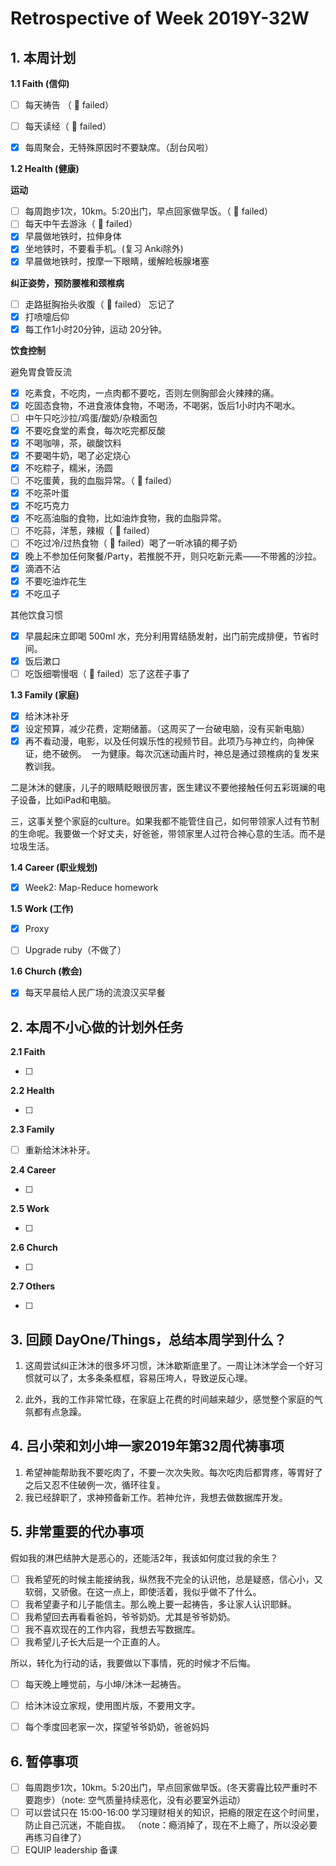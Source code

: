 # Retrospective of Week 2019Y-32W

## 1. 本周计划

**1.1 Faith (信仰)**

- [ ] 每天祷告 （ 🔴 failed）
- [ ] 每天读经（ 🔴 failed）
- [x] 每周聚会，无特殊原因时不要缺席。（刮台风啦）


**1.2 Health (健康)**

**运动**

- [ ] 每周跑步1次，10km。5:20出门，早点回家做早饭。（ 🔴 failed）
- [ ] 每天中午去游泳（ 🔴 failed）
- [x] 早晨做地铁时，拉伸身体
- [x] 坐地铁时，不要看手机。(复习 Anki除外)
- [x] 早晨做地铁时，按摩一下眼睛，缓解睑板腺堵塞

**纠正姿势，预防腰椎和颈椎病**

- [ ] 走路挺胸抬头收腹（ 🔴 failed） 忘记了
- [x] 打喷嚏后仰
- [x] 每工作1小时20分钟，运动 20分钟。

**饮食控制**

避免胃食管反流

- [x] 吃素食，不吃肉，一点肉都不要吃，否则左侧胸部会火辣辣的痛。
- [x] 吃固态食物，不进食液体食物，不喝汤，不喝粥，饭后1小时内不喝水。
- [ ] 中午只吃沙拉/鸡蛋/酸奶/杂粮面包
- [x] 不要吃食堂的素食，每次吃完都反酸
- [x] 不喝咖啡，茶，碳酸饮料
- [x] 不要喝牛奶，喝了必定烧心
- [x] 不吃粽子，糯米，汤圆
- [ ] 不吃蛋黄，我的血脂异常。（ 🔴 failed）
- [x] 不吃茶叶蛋
- [x] 不吃巧克力
- [x] 不吃高油脂的食物，比如油炸食物，我的血脂异常。
- [ ] 不吃蒜，洋葱，辣椒（ 🔴 failed）
- [ ] 不吃过冷/过热食物（ 🔴 failed）喝了一听冰镇的椰子奶
- [x] 晚上不参加任何聚餐/Party，若推脱不开，则只吃新元素——不带酱的沙拉。
- [x] 滴酒不沾
- [x] 不要吃油炸花生
- [x] 不吃瓜子

‌其他饮食习惯

- [x] 早晨起床立即喝 500ml 水，充分利用胃结肠发射，出门前完成排便，节省时间。
- [x] 饭后漱口
- [ ] 吃饭细嚼慢咽（ 🔴 failed）忘了这茬子事了

**1.3 Family (家庭)**

- [x] 给沐沐补牙
- [x] 设定预算，减少花费，定期储蓄。（这周买了一台破电脑，没有买新电脑）
- [x] 再不看动漫，电影，以及任何娱乐性的视频节目。此项乃与神立约，向神保证，绝不破例。 
一为健康。每次沉迷动画片时，神总是通过颈椎病的复发来教训我。

二是沐沐的健康，儿子的眼睛眨眼很厉害，医生建议不要他接触任何五彩斑斓的电子设备，比如iPad和电脑。

三，这事关整个家庭的culture。如果我都不能管住自己，如何带领家人过有节制的生命呢。我要做一个好丈夫，好爸爸，带领家里人过符合神心意的生活。而不是垃圾生活。



**1.4 Career (职业规划)**

- [x] Week2: Map-Reduce homework


**1.5 Work (工作)**

- [x] Proxy
- [ ] Upgrade ruby（不做了）


**1.6 Church (教会)**

- [x] 每天早晨给人民广场的流浪汉买早餐



## 2. 本周不小心做的计划外任务

**2.1 Faith**

- [ ]  

**2.2 Health**

- [ ]  

**2.3 Family**

- [ ] 重新给沐沐补牙。

**2.4 Career**

- [ ]  

**2.5 Work**

- [ ]

**2.6 Church**

- [ ]

**2.7 Others**

- [ ]

## 3. 回顾 DayOne/Things，总结本周学到什么？ 

1. 这周尝试纠正沐沐的很多坏习惯，沐沐歇斯底里了。一周让沐沐学会一个好习惯就可以了，太多条条框框，容易压垮人，导致逆反心理。

2. 此外，我的工作非常忙碌，在家庭上花费的时间越来越少，感觉整个家庭的气氛都有点急躁。



## 4. 吕小荣和刘小坤一家2019年第32周代祷事项

1. 希望神能帮助我不要吃肉了，不要一次次失败。每次吃肉后都胃疼，等胃好了之后又忍不住破例一次，循环往复。
2. 我已经辞职了，求神预备新工作。若神允许，我想去做数据库开发。


## 5. 非常重要的代办事项

假如我的淋巴结肿大是恶心的，还能活2年，我该如何度过我的余生？

- [ ] 我希望死的时候主能接纳我，纵然我不完全的认识他，总是疑惑，信心小，又软弱，又骄傲。在这一点上，即使活着，我似乎做不了什么。
- [ ] 我希望妻子和儿子能信主。那么晚上要一起祷告，多让家人认识耶稣。
- [ ] 我希望回去再看看爸妈，爷爷奶奶。尤其是爷爷奶奶。
- [ ] 我不喜欢现在的工作内容，我想去写数据库。
- [ ] 我希望儿子长大后是一个正直的人。

所以，转化为行动的话，我要做以下事情，死的时候才不后悔。

- [ ] 每天晚上睡觉前，与小坤/沐沐一起祷告。
- [ ] 给沐沐设立家规，使用图片版，不要用文字。
- [ ] 每个季度回老家一次，探望爷爷奶奶，爸爸妈妈


## 6. 暂停事项

- [ ] 每周跑步1次，10km。5:20出门，早点回家做早饭。(冬天雾霾比较严重时不要跑步）（note: 空气质量持续恶化，没有必要室外运动）
- [ ] 可以尝试只在 15:00-16:00 学习理财相关的知识，把瘾的限定在这个时间里，防止自己沉迷，不能自拔。 （note：瘾消掉了，现在不上瘾了，所以没必要再练习自律了）
- [ ] EQUIP leadership 备课